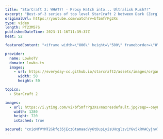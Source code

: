 ```yaml
---
title: "StarCraft 2: WHAT?! - Proxy Hatch into... Ultralisk Rush?!"
excerpt: "Best-of-3 series of top level StarCraft 2 between Dark (Zerg) and herO (Protoss).  In these games Dark once again decides to cheese his opponent with Hatcheries in every match. Support my work: https://patreon.com/lowkotv  Lowko merch: https://lowko.shop Tech setup: https://lowko.tv/setup  My second"
originalUrl: https://youtube.com/watch?v=bf5mfrPg3Xs
type: video
length: PT23M57S
publishedDateTime: 2023-11-16T11:39:37Z
heat: 52

featuredContent: "<iframe width=\"800\" height=\"500\" frameborder=\"0\" src=\"https://www.youtube.com/embed/bf5mfrPg3Xs\" allow=\"accelerometer; autoplay; encrypted-media; gyroscope; picture-in-picture\" allowfullscreen></iframe>"

provider:
  name: LowkoTV
  domain: lowko.tv
  images:
    - url: https://everyday-cc.github.io/starcraft2/assets/images/organizations/lowko.tv-50x50.jpg
      width: 50
      height: 50

topics:
  - StarCraft 2

images:
  - url: https://i.ytimg.com/vi/bf5mfrPg3Xs/maxresdefault.jpg?sqp=-oaymwEmCIAKENAF8quKqQMa8AEB-AH-CYAC0AWKAgwIABABGHIgVCg-MA8=&rs=AOn4CLDDaKidCSzMPd2z4xp-SD0YmZMr9Q
    width: 1280
    height: 720
    isCached: true

secured: "cnioMfVYMT2Gkfq35jEczGtamaadVy6tDupLyisUHcglzv1YGv5kRVACyjnv7Tlb0eQH48Emi/bK0CzekRSrVPhUFvlHg/oXsRuPHWOqIRXFWYT3StopgKsfzbRTygYzhz8TLqJxTK1c8WNE2f8FZeiuW6crHbZcHHTjeRmL4IGicF0h64cncYMuSVSCVwYYJ/17MUhjAQG8NDRLHZThWjCZZogxrBA2L0Ld3BLO949+2GRIjbOM64+zh2n0epzpssDtM8ICR5s9xWIDr4VVegdRVENaHin2im4Pbu1vRQagPTxXBNOxlZnkD+kEK6sA6is2F3TV1RZBfstjecsNEI2Eo3zeMLK2/ybgtdQsLKhGtTkQnk8h3L8Mpyr1sbbGHqSHk8lzBCFSusYAQGLVAJCot9BLqHr8KZoPnoccc3c=;CKbVH7GIcZ5JQs5ssvQ8Fg=="
---
```


